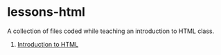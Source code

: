 # lessons-html

A collection of files coded while teaching an introduction to HTML class.

1. [Introduction to HTML](https://github.com/codeadamca/lessons-html/tree/main/1-introduction-to-html)
